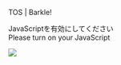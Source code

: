 TOS | Barkle!

JavaScriptを有効にしてください  
Please turn on your JavaScript

![](/static-assets/splash.png?1730789786477)
